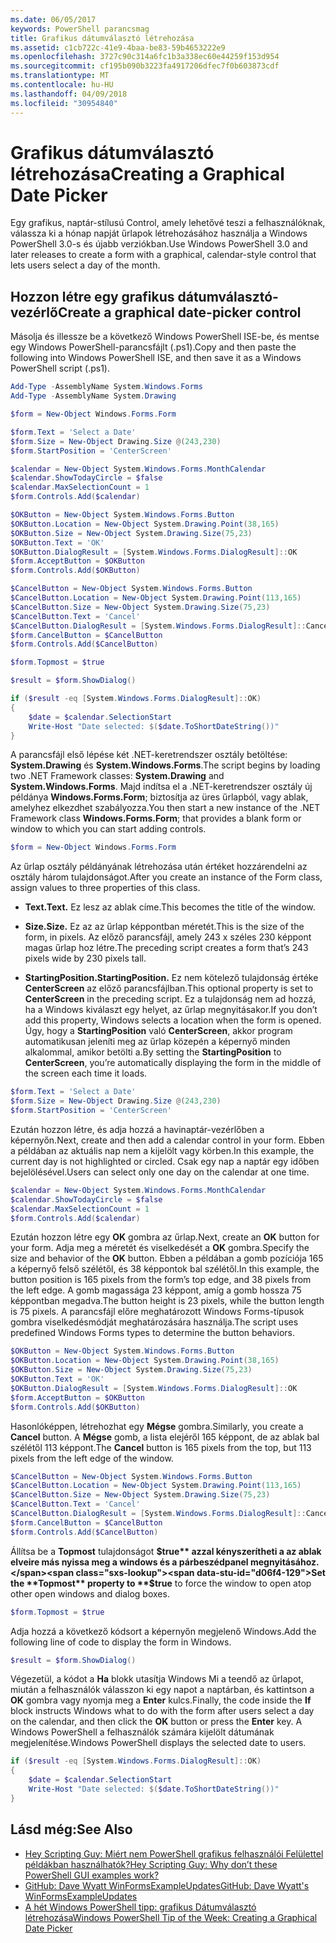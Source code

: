 ```yaml
---
ms.date: 06/05/2017
keywords: PowerShell parancsmag
title: Grafikus dátumválasztó létrehozása
ms.assetid: c1cb722c-41e9-4baa-be83-59b4653222e9
ms.openlocfilehash: 3727c90c314a6fc1b3a338ec60e44259f153d954
ms.sourcegitcommit: cf195b090b3223fa4917206dfec7f0b603873cdf
ms.translationtype: MT
ms.contentlocale: hu-HU
ms.lasthandoff: 04/09/2018
ms.locfileid: "30954840"
---
```

# <a name="creating-a-graphical-date-picker"></a><span data-ttu-id="d06f4-103">Grafikus dátumválasztó létrehozása</span><span class="sxs-lookup"><span data-stu-id="d06f4-103">Creating a Graphical Date Picker</span></span>

<span data-ttu-id="d06f4-104">Egy grafikus, naptár-stílusú Control, amely lehetővé teszi a felhasználóknak, válassza ki a hónap napját űrlapok létrehozásához használja a Windows PowerShell 3.0-s és újabb verziókban.</span><span class="sxs-lookup"><span data-stu-id="d06f4-104">Use Windows PowerShell 3.0 and later releases to create a form with a graphical, calendar-style control that lets users select a day of the month.</span></span>

## <a name="create-a-graphical-date-picker-control"></a><span data-ttu-id="d06f4-105">Hozzon létre egy grafikus dátumválasztó-vezérlő</span><span class="sxs-lookup"><span data-stu-id="d06f4-105">Create a graphical date-picker control</span></span>

<span data-ttu-id="d06f4-106">Másolja és illessze be a következő Windows PowerShell ISE-be, és mentse egy Windows PowerShell-parancsfájlt (.ps1).</span><span class="sxs-lookup"><span data-stu-id="d06f4-106">Copy and then paste the following into Windows PowerShell ISE, and then save it as a Windows PowerShell script (.ps1).</span></span>

```powershell
Add-Type -AssemblyName System.Windows.Forms
Add-Type -AssemblyName System.Drawing

$form = New-Object Windows.Forms.Form

$form.Text = 'Select a Date'
$form.Size = New-Object Drawing.Size @(243,230)
$form.StartPosition = 'CenterScreen'

$calendar = New-Object System.Windows.Forms.MonthCalendar
$calendar.ShowTodayCircle = $false
$calendar.MaxSelectionCount = 1
$form.Controls.Add($calendar)

$OKButton = New-Object System.Windows.Forms.Button
$OKButton.Location = New-Object System.Drawing.Point(38,165)
$OKButton.Size = New-Object System.Drawing.Size(75,23)
$OKButton.Text = 'OK'
$OKButton.DialogResult = [System.Windows.Forms.DialogResult]::OK
$form.AcceptButton = $OKButton
$form.Controls.Add($OKButton)

$CancelButton = New-Object System.Windows.Forms.Button
$CancelButton.Location = New-Object System.Drawing.Point(113,165)
$CancelButton.Size = New-Object System.Drawing.Size(75,23)
$CancelButton.Text = 'Cancel'
$CancelButton.DialogResult = [System.Windows.Forms.DialogResult]::Cancel
$form.CancelButton = $CancelButton
$form.Controls.Add($CancelButton)

$form.Topmost = $true

$result = $form.ShowDialog()

if ($result -eq [System.Windows.Forms.DialogResult]::OK)
{
    $date = $calendar.SelectionStart
    Write-Host "Date selected: $($date.ToShortDateString())"
}
```

<span data-ttu-id="d06f4-107">A parancsfájl első lépése két .NET-keretrendszer osztály betöltése: **System.Drawing** és **System.Windows.Forms**.</span><span class="sxs-lookup"><span data-stu-id="d06f4-107">The script begins by loading two .NET Framework classes: **System.Drawing** and **System.Windows.Forms**.</span></span> <span data-ttu-id="d06f4-108">Majd indítsa el a .NET-keretrendszer osztály új példánya **Windows.Forms.Form**; biztosítja az üres űrlapból, vagy ablak, amelyhez elkezdhet szabályozza.</span><span class="sxs-lookup"><span data-stu-id="d06f4-108">You then start a new instance of the .NET Framework class **Windows.Forms.Form**; that provides a blank form or window to which you can start adding controls.</span></span>

```powershell
$form = New-Object Windows.Forms.Form
```

<span data-ttu-id="d06f4-109">Az űrlap osztály példányának létrehozása után értéket hozzárendelni az osztály három tulajdonságot.</span><span class="sxs-lookup"><span data-stu-id="d06f4-109">After you create an instance of the Form class, assign values to three properties of this class.</span></span>

- <span data-ttu-id="d06f4-110">**Text.**</span><span class="sxs-lookup"><span data-stu-id="d06f4-110">**Text.**</span></span> <span data-ttu-id="d06f4-111">Ez lesz az ablak címe.</span><span class="sxs-lookup"><span data-stu-id="d06f4-111">This becomes the title of the window.</span></span>

- <span data-ttu-id="d06f4-112">**Size.**</span><span class="sxs-lookup"><span data-stu-id="d06f4-112">**Size.**</span></span> <span data-ttu-id="d06f4-113">Ez az az űrlap képpontban méretét.</span><span class="sxs-lookup"><span data-stu-id="d06f4-113">This is the size of the form, in pixels.</span></span> <span data-ttu-id="d06f4-114">Az előző parancsfájl, amely 243 x széles 230 képpont magas űrlap hoz létre.</span><span class="sxs-lookup"><span data-stu-id="d06f4-114">The preceding script creates a form that’s 243 pixels wide by 230 pixels tall.</span></span>

- <span data-ttu-id="d06f4-115">**StartingPosition.**</span><span class="sxs-lookup"><span data-stu-id="d06f4-115">**StartingPosition.**</span></span> <span data-ttu-id="d06f4-116">Ez nem kötelező tulajdonság értéke **CenterScreen** az előző parancsfájlban.</span><span class="sxs-lookup"><span data-stu-id="d06f4-116">This optional property is set to **CenterScreen** in the preceding script.</span></span> <span data-ttu-id="d06f4-117">Ez a tulajdonság nem ad hozzá, ha a Windows kiválaszt egy helyet, az űrlap megnyitásakor.</span><span class="sxs-lookup"><span data-stu-id="d06f4-117">If you don’t add this property, Windows selects a location when the form is opened.</span></span> <span data-ttu-id="d06f4-118">Úgy, hogy a **StartingPosition** való **CenterScreen**, akkor program automatikusan jeleníti meg az űrlap közepén a képernyő minden alkalommal, amikor betölti a.</span><span class="sxs-lookup"><span data-stu-id="d06f4-118">By setting the **StartingPosition** to **CenterScreen**, you’re automatically displaying the form in the middle of the screen each time it loads.</span></span>

```powershell
$form.Text = 'Select a Date'
$form.Size = New-Object Drawing.Size @(243,230)
$form.StartPosition = 'CenterScreen'
```

<span data-ttu-id="d06f4-119">Ezután hozzon létre, és adja hozzá a havinaptár-vezérlőben a képernyőn.</span><span class="sxs-lookup"><span data-stu-id="d06f4-119">Next, create and then add a calendar control in your form.</span></span> <span data-ttu-id="d06f4-120">Ebben a példában az aktuális nap nem a kijelölt vagy körben.</span><span class="sxs-lookup"><span data-stu-id="d06f4-120">In this example, the current day is not highlighted or circled.</span></span> <span data-ttu-id="d06f4-121">Csak egy nap a naptár egy időben bejelölésével.</span><span class="sxs-lookup"><span data-stu-id="d06f4-121">Users can select only one day on the calendar at one time.</span></span>

```powershell
$calendar = New-Object System.Windows.Forms.MonthCalendar
$calendar.ShowTodayCircle = $false
$calendar.MaxSelectionCount = 1
$form.Controls.Add($calendar)
```

<span data-ttu-id="d06f4-122">Ezután hozzon létre egy **OK** gombra az űrlap.</span><span class="sxs-lookup"><span data-stu-id="d06f4-122">Next, create an **OK** button for your form.</span></span> <span data-ttu-id="d06f4-123">Adja meg a méretét és viselkedését a **OK** gombra.</span><span class="sxs-lookup"><span data-stu-id="d06f4-123">Specify the size and behavior of the **OK** button.</span></span> <span data-ttu-id="d06f4-124">Ebben a példában a gomb pozíciója 165 a képernyő felső szélétől, és 38 képpontok bal szélétől.</span><span class="sxs-lookup"><span data-stu-id="d06f4-124">In this example, the button position is 165 pixels from the form’s top edge, and 38 pixels from the left edge.</span></span> <span data-ttu-id="d06f4-125">A gomb magassága 23 képpont, amíg a gomb hossza 75 képpontban megadva.</span><span class="sxs-lookup"><span data-stu-id="d06f4-125">The button height is 23 pixels, while the button length is 75 pixels.</span></span> <span data-ttu-id="d06f4-126">A parancsfájl előre meghatározott Windows Forms-típusok gombra viselkedésmódját meghatározására használja.</span><span class="sxs-lookup"><span data-stu-id="d06f4-126">The script uses predefined Windows Forms types to determine the button behaviors.</span></span>

```powershell
$OKButton = New-Object System.Windows.Forms.Button
$OKButton.Location = New-Object System.Drawing.Point(38,165)
$OKButton.Size = New-Object System.Drawing.Size(75,23)
$OKButton.Text = 'OK'
$OKButton.DialogResult = [System.Windows.Forms.DialogResult]::OK
$form.AcceptButton = $OKButton
$form.Controls.Add($OKButton)
```

<span data-ttu-id="d06f4-127">Hasonlóképpen, létrehozhat egy **Mégse** gombra.</span><span class="sxs-lookup"><span data-stu-id="d06f4-127">Similarly, you create a **Cancel** button.</span></span> <span data-ttu-id="d06f4-128">A **Mégse** gomb, a lista elejéről 165 képpont, de az ablak bal szélétől 113 képpont.</span><span class="sxs-lookup"><span data-stu-id="d06f4-128">The **Cancel** button is 165 pixels from the top, but 113 pixels from the left edge of the window.</span></span>

```powershell
$CancelButton = New-Object System.Windows.Forms.Button
$CancelButton.Location = New-Object System.Drawing.Point(113,165)
$CancelButton.Size = New-Object System.Drawing.Size(75,23)
$CancelButton.Text = 'Cancel'
$CancelButton.DialogResult = [System.Windows.Forms.DialogResult]::Cancel
$form.CancelButton = $CancelButton
$form.Controls.Add($CancelButton)
```

<span data-ttu-id="d06f4-129">Állítsa be a **Topmost** tulajdonságot **$true** azzal kényszerítheti a az ablak elveire más nyissa meg a windows és a párbeszédpanel megnyitásához.</span><span class="sxs-lookup"><span data-stu-id="d06f4-129">Set the **Topmost** property to **$true** to force the window to open atop other open windows and dialog boxes.</span></span>

```powershell
$form.Topmost = $true
```

<span data-ttu-id="d06f4-130">Adja hozzá a következő kódsort a képernyőn megjelenő Windows.</span><span class="sxs-lookup"><span data-stu-id="d06f4-130">Add the following line of code to display the form in Windows.</span></span>

```powershell
$result = $form.ShowDialog()
```

<span data-ttu-id="d06f4-131">Végezetül, a kódot a **Ha** blokk utasítja Windows Mi a teendő az űrlapot, miután a felhasználók válasszon ki egy napot a naptárban, és kattintson a **OK** gombra vagy nyomja meg a **Enter** kulcs.</span><span class="sxs-lookup"><span data-stu-id="d06f4-131">Finally, the code inside the **If** block instructs Windows what to do with the form after users select a day on the calendar, and then click the **OK** button or press the **Enter** key.</span></span> <span data-ttu-id="d06f4-132">A Windows PowerShell a felhasználók számára kijelölt dátumának megjelenítése.</span><span class="sxs-lookup"><span data-stu-id="d06f4-132">Windows PowerShell displays the selected date to users.</span></span>

```powershell
if ($result -eq [System.Windows.Forms.DialogResult]::OK)
{
    $date = $calendar.SelectionStart
    Write-Host "Date selected: $($date.ToShortDateString())"
}
```

## <a name="see-also"></a><span data-ttu-id="d06f4-133">Lásd még:</span><span class="sxs-lookup"><span data-stu-id="d06f4-133">See Also</span></span>

- [<span data-ttu-id="d06f4-134">Hey Scripting Guy: Miért nem PowerShell grafikus felhasználói Felülettel példákban használhatók?</span><span class="sxs-lookup"><span data-stu-id="d06f4-134">Hey Scripting Guy:  Why don’t these PowerShell GUI examples work?</span></span>](http://go.microsoft.com/fwlink/?LinkId=506644)
- [<span data-ttu-id="d06f4-135">GitHub: Dave Wyatt WinFormsExampleUpdates</span><span class="sxs-lookup"><span data-stu-id="d06f4-135">GitHub: Dave Wyatt's WinFormsExampleUpdates</span></span>](https://github.com/dlwyatt/WinFormsExampleUpdates)
- [<span data-ttu-id="d06f4-136">A hét Windows PowerShell tipp: grafikus Dátumválasztó létrehozása</span><span class="sxs-lookup"><span data-stu-id="d06f4-136">Windows PowerShell Tip of the Week:  Creating a Graphical Date Picker</span></span>](http://technet.microsoft.com/library/ff730942.aspx)